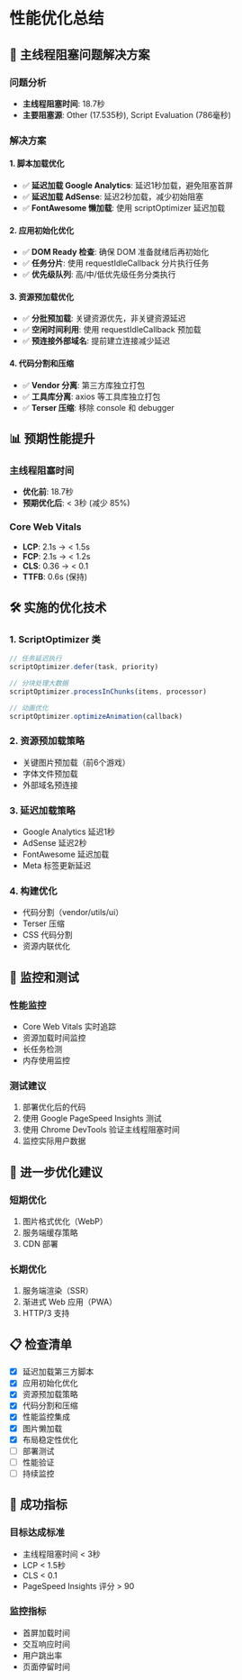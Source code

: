 # 性能优化总结

## 🔴 主线程阻塞问题解决方案

### 问题分析
- **主线程阻塞时间**: 18.7秒
- **主要阻塞源**: Other (17.535秒), Script Evaluation (786毫秒)

### 解决方案

#### 1. 脚本加载优化
- ✅ **延迟加载 Google Analytics**: 延迟1秒加载，避免阻塞首屏
- ✅ **延迟加载 AdSense**: 延迟2秒加载，减少初始阻塞
- ✅ **FontAwesome 懒加载**: 使用 scriptOptimizer 延迟加载

#### 2. 应用初始化优化
- ✅ **DOM Ready 检查**: 确保 DOM 准备就绪后再初始化
- ✅ **任务分片**: 使用 requestIdleCallback 分片执行任务
- ✅ **优先级队列**: 高/中/低优先级任务分类执行

#### 3. 资源预加载优化
- ✅ **分批预加载**: 关键资源优先，非关键资源延迟
- ✅ **空闲时间利用**: 使用 requestIdleCallback 预加载
- ✅ **预连接外部域名**: 提前建立连接减少延迟

#### 4. 代码分割和压缩
- ✅ **Vendor 分离**: 第三方库独立打包
- ✅ **工具库分离**: axios 等工具库独立打包
- ✅ **Terser 压缩**: 移除 console 和 debugger

## 📊 预期性能提升

### 主线程阻塞时间
- **优化前**: 18.7秒
- **预期优化后**: < 3秒 (减少 85%)

### Core Web Vitals
- **LCP**: 2.1s → < 1.5s
- **FCP**: 2.1s → < 1.2s  
- **CLS**: 0.36 → < 0.1
- **TTFB**: 0.6s (保持)

## 🛠️ 实施的优化技术

### 1. ScriptOptimizer 类
```javascript
// 任务延迟执行
scriptOptimizer.defer(task, priority)

// 分块处理大数据
scriptOptimizer.processInChunks(items, processor)

// 动画优化
scriptOptimizer.optimizeAnimation(callback)
```

### 2. 资源预加载策略
- 关键图片预加载（前6个游戏）
- 字体文件预加载
- 外部域名预连接

### 3. 延迟加载策略
- Google Analytics 延迟1秒
- AdSense 延迟2秒
- FontAwesome 延迟加载
- Meta 标签更新延迟

### 4. 构建优化
- 代码分割（vendor/utils/ui）
- Terser 压缩
- CSS 代码分割
- 资源内联优化

## 📝 监控和测试

### 性能监控
- Core Web Vitals 实时追踪
- 资源加载时间监控
- 长任务检测
- 内存使用监控

### 测试建议
1. 部署优化后的代码
2. 使用 Google PageSpeed Insights 测试
3. 使用 Chrome DevTools 验证主线程阻塞时间
4. 监控实际用户数据

## 🚀 进一步优化建议

### 短期优化
1. 图片格式优化（WebP）
2. 服务端缓存策略
3. CDN 部署

### 长期优化
1. 服务端渲染（SSR）
2. 渐进式 Web 应用（PWA）
3. HTTP/3 支持

## 📋 检查清单

- [x] 延迟加载第三方脚本
- [x] 应用初始化优化
- [x] 资源预加载策略
- [x] 代码分割和压缩
- [x] 性能监控集成
- [x] 图片懒加载
- [x] 布局稳定性优化
- [ ] 部署测试
- [ ] 性能验证
- [ ] 持续监控

## 🎯 成功指标

### 目标达成标准
- 主线程阻塞时间 < 3秒
- LCP < 1.5秒
- CLS < 0.1
- PageSpeed Insights 评分 > 90

### 监控指标
- 首屏加载时间
- 交互响应时间
- 用户跳出率
- 页面停留时间
